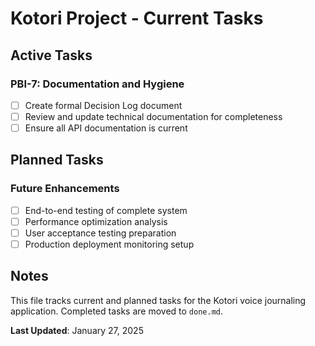 # Kotori Project - Current Tasks

## Active Tasks

### PBI-7: Documentation and Hygiene
- [ ] Create formal Decision Log document
- [ ] Review and update technical documentation for completeness
- [ ] Ensure all API documentation is current

## Planned Tasks

### Future Enhancements
- [ ] End-to-end testing of complete system
- [ ] Performance optimization analysis
- [ ] User acceptance testing preparation
- [ ] Production deployment monitoring setup

## Notes

This file tracks current and planned tasks for the Kotori voice journaling application. Completed tasks are moved to `done.md`.

**Last Updated**: January 27, 2025
